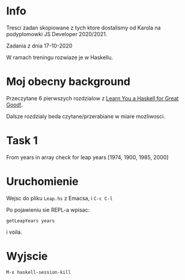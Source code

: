 # Info

Tresci zadan skopiowane z tych ktore dostalismy od Karola na podyplomowki JS Developer 2020/2021.

Zadania z dnia 17-10-2020

W ramach treningu rozwiaze je w Haskellu.

# Moj obecny background

Przeczytane 6 pierwszych rozdzialow z [Learn You a Haskell for Great Good!](http://learnyouahaskell.com/chapters).

Dalsze rozdzialy beda czytane/przerabiane w miare mozliwosci.

# Task 1

From years in array check for leap years [1974, 1900, 1985, 2000]

# Uruchomienie

Wejsc do pliku `Leap.hs` z Emacsa, i `C-c C-l`

Po pojawieniu sie REPL-a wpisac:

```
getLeapYears years
```

i voila.

# Wyjscie

`M-x haskell-session-kill`
